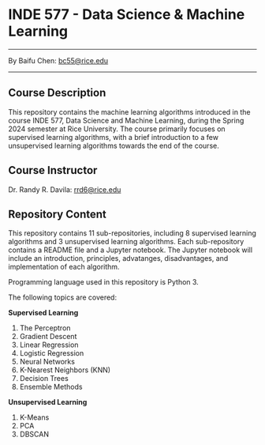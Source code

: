 # INDE 577 - Data Science & Machine Learning

---

By Baifu Chen: [bc55@rice.edu](bc55@rice.edu)

---

## Course Description

This repository contains the machine learning algorithms introduced in the course INDE 577, Data Science and Machine Learning, during the Spring 2024 semester at Rice University. The course primarily focuses on supervised learning algorithms, with a brief introduction to a few unsupervised learning algorithms towards the end of the course.

## Course Instructor

Dr. Randy R. Davila: [rrd6@rice.edu](rrd6@rice.edu)

## Repository Content

This repository contains 11 sub-repositories, including 8 supervised learning algorithms and 3 unsupervised learning algorithms. Each sub-repository contains a README file and a Jupyter notebook. The Jupyter notebook will include an introduction, principles, advatanges, disadvantages, and implementation of each algorithm.

Programming language used in this repository is Python 3.

The following topics are covered:

**Supervised Learning**
1. The Perceptron
2. Gradient Descent
3. Linear Regression
4. Logistic Regression
5. Neural Networks
6. K-Nearest Neighbors (KNN)
7. Decision Trees
8. Ensemble Methods
   
**Unsupervised Learning**
1. K-Means
2. PCA
3. DBSCAN
